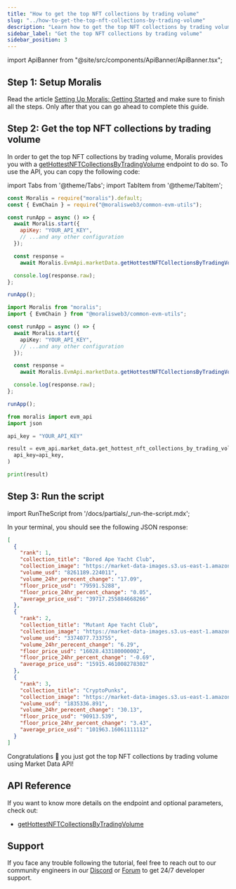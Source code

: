 ```yaml
---
title: "How to get the top NFT collections by trading volume"
slug: "../how-to-get-the-top-nft-collections-by-trading-volume"
description: "Learn how to get the top NFT collections by trading volume using Market Data API."
sidebar_label: "Get the top NFT collections by trading volume"
sidebar_position: 3
---
```


import ApiBanner from "@site/src/components/ApiBanner/ApiBanner.tsx";

<ApiBanner />

## Step 1: Setup Moralis

Read the article [Setting Up Moralis: Getting Started](/web3-data-api/evm/get-your-api-key) and make sure to finish all the steps. Only after that you can go ahead to complete this guide.

## Step 2: Get the top NFT collections by trading volume

In order to get the top NFT collections by trading volume, Moralis provides you with a [getHottestNFTCollectionsByTradingVolume](/market-insights-api/reference/get-top-nft-collections-by-trading-volume) endpoint to do so. To use the API, you can copy the following code:

import Tabs from '@theme/Tabs';
import TabItem from '@theme/TabItem';

<Tabs groupId="programming-language">
  <TabItem value="javascript" label="index.js (JavaScript)" default>

```javascript index.js
const Moralis = require("moralis").default;
const { EvmChain } = require("@moralisweb3/common-evm-utils");

const runApp = async () => {
  await Moralis.start({
    apiKey: "YOUR_API_KEY",
    // ...and any other configuration
  });

  const response =
    await Moralis.EvmApi.marketData.getHottestNFTCollectionsByTradingVolume();

  console.log(response.raw);
};

runApp();
```

</TabItem>
<TabItem value="typescript" label="index.ts (TypeScript)">

```typescript index.ts
import Moralis from "moralis";
import { EvmChain } from "@moralisweb3/common-evm-utils";

const runApp = async () => {
  await Moralis.start({
    apiKey: "YOUR_API_KEY",
    // ...and any other configuration
  });

  const response =
    await Moralis.EvmApi.marketData.getHottestNFTCollectionsByTradingVolume();

  console.log(response.raw);
};

runApp();
```

</TabItem>
<TabItem value="python" label="index.py (Python)">

```python index.py
from moralis import evm_api
import json

api_key = "YOUR_API_KEY"

result = evm_api.market_data.get_hottest_nft_collections_by_trading_volume(
  api_key=api_key,
)

print(result)
```

</TabItem>
</Tabs>

## Step 3: Run the script

import RunTheScript from '/docs/partials/\_run-the-script.mdx';

<RunTheScript />

In your terminal, you should see the following JSON response:

```json
[
  {
    "rank": 1,
    "collection_title": "Bored Ape Yacht Club",
    "collection_image": "https://market-data-images.s3.us-east-1.amazonaws.com/tokenImages/0x2f1ef58880d01489b8d2c9ba759cf7b14db4ee8a55fd6e6b222ad050e7e00fb0.png",
    "volume_usd": "8261189.224011",
    "volume_24hr_perecent_change": "17.09",
    "floor_price_usd": "79591.5288",
    "floor_price_24hr_percent_change": "0.05",
    "average_price_usd": "39717.255884668266"
  },
  {
    "rank": 2,
    "collection_title": "Mutant Ape Yacht Club",
    "collection_image": "https://market-data-images.s3.us-east-1.amazonaws.com/tokenImages/0xab57ba0f4ce4424e60c477627f6551790b8946d45720240a3d258956e436f2e5.png",
    "volume_usd": "3374077.733755",
    "volume_24hr_perecent_change": "6.29",
    "floor_price_usd": "16028.433180000002",
    "floor_price_24hr_percent_change": "-0.69",
    "average_price_usd": "15915.461008278302"
  },
  {
    "rank": 3,
    "collection_title": "CryptoPunks",
    "collection_image": "https://market-data-images.s3.us-east-1.amazonaws.com/tokenImages/0x8e4d149625faffbdb3b63eb36668a4b470714c0e6c765e66200095a4ccb0234e.png",
    "volume_usd": "1835336.891",
    "volume_24hr_perecent_change": "30.13",
    "floor_price_usd": "90913.539",
    "floor_price_24hr_percent_change": "3.43",
    "average_price_usd": "101963.16061111112"
  }
]
```

Congratulations 🥳 you just got the top NFT collections by trading volume using Market Data API!

## API Reference

If you want to know more details on the endpoint and optional parameters, check out:

- [getHottestNFTCollectionsByTradingVolume](/market-insights-api/reference/get-top-nft-collections-by-trading-volume)

## Support

If you face any trouble following the tutorial, feel free to reach out to our community engineers in our [Discord](https://moralis.io/discord) or [Forum](https://forum.moralis.io) to get 24/7 developer support.

